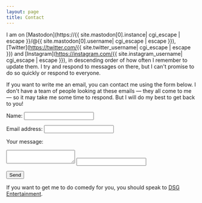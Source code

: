 ```yaml
---
layout: page
title: Contact
---
```


I am on [Mastodon](https://{{ site.mastodon[0].instance| cgi_escape | escape }}/@{{ site.mastodon[0].username| cgi_escape | escape }}), [Twitter](https://twitter.com/{{ site.twitter_username| cgi_escape | escape }}) and [Instagram](https://instagram.com/{{ site.instagram_username| cgi_escape | escape }}), in descending order of how often I remember to update them. I try and respond to messages on there, but I can't promise to do so quickly or respond to everyone.

If you want to write me an email, you can contact me using the form below. I don't have a team of people looking at these emails — they all come to me — so it may take me some time to respond. But I will do my best to get back to you!

<form action="https://formspree.io/f/mzboawbj" method="POST">
  <label for="name">Name:</label>
  <input type="text" name="name" id="name" autocomplete="name" required />

  <label for="email">Email address:</label>
  <input type="email" name="email" id="email" autocomplete="email" required />
  
  <label for="message">Your message:</label>
  <textarea name="message" id="message" required></textarea>

  <input type="text" name="_gotcha" />
  
  <button type="submit">Send</button>
</form>

If you want to get me to do comedy for you, you should speak to [DSG Entertainment](https://dsg.lol).

